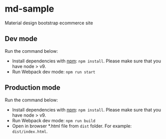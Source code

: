 # md-sample
Material design bootstrap ecommerce site

## Dev mode

Run the command below:

- Install dependencies with [npm](https://www.npmjs.com/): `npm install`. Please make sure that you have node > v9. 
- Run Webpack dev mode: `npm run start`

## Production mode

Run the command below:

- Install dependencies with [npm](https://www.npmjs.com/): `npm install`. Please make sure that you have node > v9. 
- Run Webpack dev mode: `npm run build`
- Open in browser *.html file from `dist` folder. For example: `dist/index.html`.
